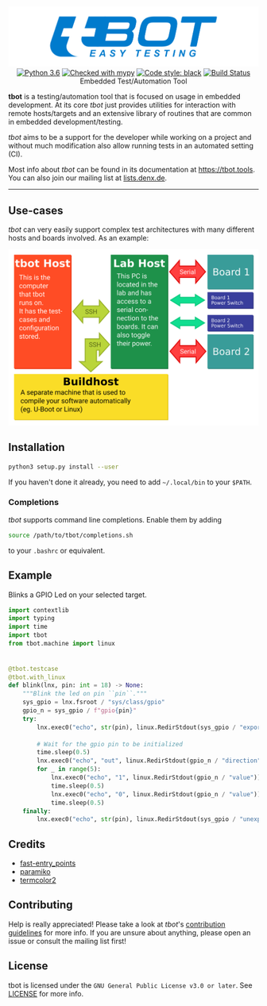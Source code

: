 <p align="center">
  <img src="Documentation/static/tbot-logo-header.png" alt="tbot" /><br />
  <a href="https://www.python.org/"><img src="https://img.shields.io/badge/python-3.6-blue.svg" alt="Python 3.6" /></a>
  <a href="http://mypy-lang.org/"><img src="http://www.mypy-lang.org/static/mypy_badge.svg" alt="Checked with mypy" /></a>
  <a href="https://github.com/ambv/black"><img src="https://img.shields.io/badge/code%20style-black-000000.svg" alt="Code style: black" /></a>
  <a href="https://travis-ci.org/Rahix/tbot"><img src="https://travis-ci.org/Rahix/tbot.svg?branch=master" alt="Build Status" /></a><br />
  Embedded Test/Automation Tool
</p>

**tbot** is a testing/automation tool that is focused on usage in embedded development.  At its core *tbot* just provides utilities for interaction with remote hosts/targets and an extensive library of routines that are common in embedded development/testing.

*tbot* aims to be a support for the developer while working on a project and without much modification also allow running tests in an automated setting (CI).

Most info about *tbot* can be found in its documentation at <https://tbot.tools>.  You can also join our mailing list at [lists.denx.de](https://lists.denx.de/listinfo/tbot).

---

## Use-cases
*tbot* can very easily support complex test architectures with many different hosts and boards involved.  As an example:

![tbot Architecture](Documentation/static/tbot.png)


## Installation
```bash
python3 setup.py install --user
```

If you haven't done it already, you need to add ``~/.local/bin`` to your ``$PATH``.


### Completions
*tbot* supports command line completions. Enable them by adding

```bash
source /path/to/tbot/completions.sh
```

to your ``.bashrc`` or equivalent.


## Example
Blinks a GPIO Led on your selected target.

```python
import contextlib
import typing
import time
import tbot
from tbot.machine import linux


@tbot.testcase
@tbot.with_linux
def blink(lnx, pin: int = 18) -> None:
    """Blink the led on pin ``pin``."""
    sys_gpio = lnx.fsroot / "sys/class/gpio"
    gpio_n = sys_gpio / f"gpio{pin}"
    try:
        lnx.exec0("echo", str(pin), linux.RedirStdout(sys_gpio / "export"))

        # Wait for the gpio pin to be initialized
        time.sleep(0.5)
        lnx.exec0("echo", "out", linux.RedirStdout(gpio_n / "direction"))
        for _ in range(5):
            lnx.exec0("echo", "1", linux.RedirStdout(gpio_n / "value"))
            time.sleep(0.5)
            lnx.exec0("echo", "0", linux.RedirStdout(gpio_n / "value"))
            time.sleep(0.5)
    finally:
        lnx.exec0("echo", str(pin), linux.RedirStdout(sys_gpio / "unexport"))
```

## Credits
* [fast-entry_points](https://github.com/ninjaaron/fast-entry_points)
* [paramiko](https://www.paramiko.org/)
* [termcolor2](https://pypi.org/project/termcolor2/)

## Contributing
Help is really appreciated!  Please take a look at *tbot*'s [contribution guidelines](CONTRIBUTING.md)
for more info.  If you are unsure about anything, please open an issue or consult
the mailing list first!

## License
tbot is licensed under the `GNU General Public License v3.0 or later`.  See [LICENSE](LICENSE) for more info.
